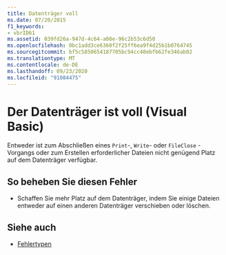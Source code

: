 ```yaml
---
title: Datenträger voll
ms.date: 07/20/2015
f1_keywords:
- vbrID61
ms.assetid: 039fd26a-947d-4c64-a08e-96c2b53c6d50
ms.openlocfilehash: 0bc1add3ce6360f2f25ff6ea9f4d25b1b0764745
ms.sourcegitcommit: bf5c5850654187705bc94cc40ebfb62fe346ab02
ms.translationtype: MT
ms.contentlocale: de-DE
ms.lasthandoff: 09/23/2020
ms.locfileid: "91084475"
---
```

# <a name="disk-full-visual-basic"></a>Der Datenträger ist voll (Visual Basic)

Entweder ist zum Abschließen eines `Print`-, `Write`- oder `FileClose` -Vorgangs oder zum Erstellen erforderlicher Dateien nicht genügend Platz auf dem Datenträger verfügbar.  
  
## <a name="to-correct-this-error"></a>So beheben Sie diesen Fehler  
  
- Schaffen Sie mehr Platz auf dem Datenträger, indem Sie einige Dateien entweder auf einen anderen Datenträger verschieben oder löschen.  
  
## <a name="see-also"></a>Siehe auch

- [Fehlertypen](../programming-guide/language-features/error-types.md)

